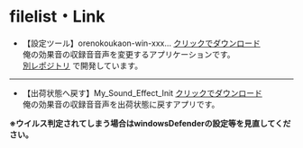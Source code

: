 # filelist・Link

- 【設定ツール】orenokoukaon-win-xxx…   [クリックでダウンロード](https://github.com/chz100p/SoundModuleAP/releases/download/orenokoukaon-win-2.1.0-adsemx-bto-202302211526/orenokoukaon-win-2.1.0-adsemx-bto-202302211526.exe)  
俺の効果音の収録音音声を変更するアプリケーションです。  
[別レポジトリ](https://github.com/chz100p/SoundModuleAP/releases)  で開発しています。  

---

- 【出荷状態へ戻す】My_Sound_Effect_Init  [クリックでダウンロード](https://github.com/bit-trade-one/ADSEMX/raw/master/App/My_Sound_Effect_Init.zip)  
俺の効果音の収録音音声を出荷状態に戻すアプリです。  


**※ウイルス判定されてしまう場合はwindowsDefenderの設定等を見直してください。**  
